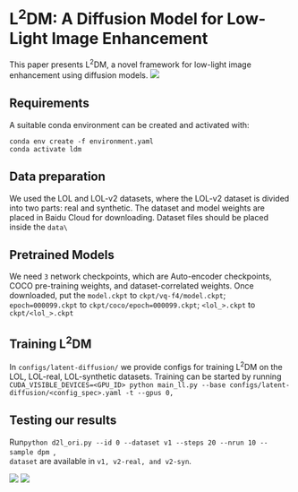 <h1 >L<sup>2</sup>DM: A Diffusion Model for Low-Light Image Enhancement</h1>

<p>
This paper presents L<sup>2</sup>DM, a novel framework for low-light image enhancement using diffusion models.
<img src=https://github.com/Yore0/L2DM/blob/master/pic1.png>
  
</p>

## Requirements
A suitable conda environment can be created and activated with:
```
conda env create -f environment.yaml
conda activate ldm
```

## Data preparation
We used the LOL and LOL-v2 datasets, where the LOL-v2 dataset is divided into two parts: real and synthetic. The dataset and model weights are placed in Baidu Cloud for downloading.
Dataset files should be placed inside the ```data\```

## Pretrained Models
We need ```3``` network checkpoints, which are Auto-encoder checkpoints, COCO pre-training weights, and dataset-correlated weights.
Once downloaded, put the ```model.ckpt``` to ```ckpt/vq-f4/model.ckpt```; ```epoch=000099.ckpt``` to ```ckpt/coco/epoch=000099.ckpt```; ```<lol_>.ckpt``` to ```ckpt/<lol_>.ckpt```

## Training L<sup>2</sup>DM
In ```configs/latent-diffusion/``` we provide configs for training L<sup>2</sup>DM on the LOL, LOL-real, LOL-synthetic datasets. Training can be started by running
```CUDA_VISIBLE_DEVICES=<GPU_ID> python main_ll.py --base configs/latent-diffusion/<config_spec>.yaml -t --gpus 0,```

## Testing our results
Run```python d2l_ori.py --id 0 --dataset v1 --steps 20 --nrun 10 --sample dpm ```,<br>
```dataset``` are available in ```v1, v2-real, and v2-syn```.
<p>
  <img src=https://github.com/Yore0/L2DM/blob/master/pic2.png>
  <img src=https://github.com/Yore0/L2DM/blob/master/tab1.png>
</p>


